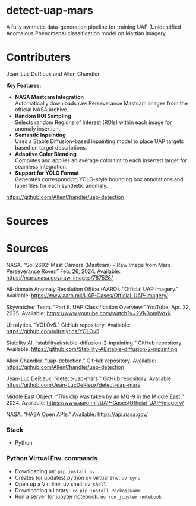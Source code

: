 # detect-uap-mars
A fully synthetic data-generation pipeline for training UAP (Unidentified Anomalous Phenomena) classification model on Martian imagery.

# Contributers
Jean-Luc DeRieux and Allen Chandler

**Key Features:**
- **NASA Mastcam Integration**  
  Automatically downloads raw Perseverance Mastcam images from the official NASA archive.
- **Random ROI Sampling**  
  Selects random Regions of Interest (ROIs) within each image for anomaly insertion.
- **Semantic Inpainting**  
  Uses a Stable Diffusion–based inpainting model to place UAP targets based on target descriptions.
- **Adaptive Color Blending**  
  Computes and applies an average color tint to each inserted target for seamless integration.
- **Support for YOLO Format**  
  Generates corresponding YOLO-style bounding box annotations and label files for each synthetic anomaly. 

https://github.com/AllenChandler/uap-detection

# Sources
# Sources
NASA. “Sol 2692: Mast Camera (Mastcam) – Raw Image from Mars Perseverance Rover.” Feb. 26, 2024. Available: https://mars.nasa.gov/raw_images/787528/  

All-domain Anomaly Resolution Office (AARO). “Official UAP Imagery.” Available: https://www.aaro.mil/UAP-Cases/Official-UAP-Imagery/  

Skywatcher Team. “Part II: UAP Classification Overview.” YouTube, Apr. 22, 2025. Available: https://www.youtube.com/watch?v=2VN3omlVqxk  

Ultralytics. “YOLOv5.” GitHub repository. Available: https://github.com/ultralytics/YOLOv5  

Stability AI. “stabilityai/stable-diffusion-2-inpainting.” GitHub repository. Available: https://github.com/Stability-AI/stable-diffusion-2-inpainting  

Allen Chandler. “uap-detection.” GitHub repository. Available: https://github.com/AllenChandler/uap-detection  

Jean-Luc DeRieux. “detect-uap-mars.” GitHub repository. Available: https://github.com/Jean-LucDeRieux/detect-uap-mars  

Middle East Object. “This clip was taken by an MQ-9 in the Middle East.” 2024. Available: https://www.aaro.mil/UAP-Cases/Official-UAP-Imagery/  

NASA. “NASA Open APIs.” Available: https://api.nasa.gov/  

### Stack
- Python

### Python Virtual Env. commands
- Downloading uv: `pip install uv`
- Creates (or updates) python uv virtual env: `uv sync`
- Open up a Vir. Env. uv shell: `uv shell`
- Downloading a library: `uv pip install PackageName`
- Run a server for jupyter notebook: `uv run jupyter notebook`